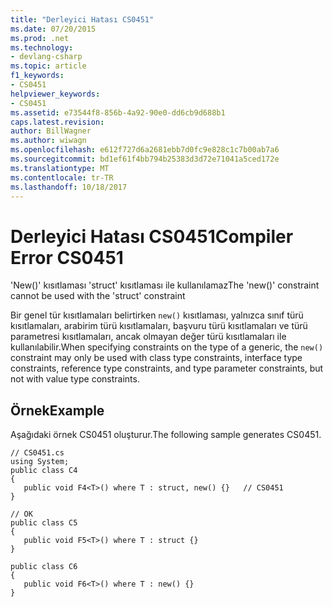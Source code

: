 ```yaml
---
title: "Derleyici Hatası CS0451"
ms.date: 07/20/2015
ms.prod: .net
ms.technology:
- devlang-csharp
ms.topic: article
f1_keywords:
- CS0451
helpviewer_keywords:
- CS0451
ms.assetid: e73544f8-856b-4a92-90e0-dd6cb9d688b1
caps.latest.revision: 
author: BillWagner
ms.author: wiwagn
ms.openlocfilehash: e612f727d6a2681ebb7d0fc9e828c1c7b00ab7a6
ms.sourcegitcommit: bd1ef61f4bb794b25383d3d72e71041a5ced172e
ms.translationtype: MT
ms.contentlocale: tr-TR
ms.lasthandoff: 10/18/2017
---
```

# <a name="compiler-error-cs0451"></a><span data-ttu-id="6d2d0-102">Derleyici Hatası CS0451</span><span class="sxs-lookup"><span data-stu-id="6d2d0-102">Compiler Error CS0451</span></span>
<span data-ttu-id="6d2d0-103">'New()' kısıtlaması 'struct' kısıtlaması ile kullanılamaz</span><span class="sxs-lookup"><span data-stu-id="6d2d0-103">The 'new()' constraint cannot be used with the 'struct' constraint</span></span>  
  
 <span data-ttu-id="6d2d0-104">Bir genel tür kısıtlamaları belirtirken `new()` kısıtlaması, yalnızca sınıf türü kısıtlamaları, arabirim türü kısıtlamaları, başvuru türü kısıtlamaları ve türü parametresi kısıtlamaları, ancak olmayan değer türü kısıtlamaları ile kullanılabilir.</span><span class="sxs-lookup"><span data-stu-id="6d2d0-104">When specifying constraints on the type of a generic, the `new()` constraint may only be used with class type constraints, interface type constraints, reference type constraints, and type parameter constraints, but not with value type constraints.</span></span>  
  
## <a name="example"></a><span data-ttu-id="6d2d0-105">Örnek</span><span class="sxs-lookup"><span data-stu-id="6d2d0-105">Example</span></span>  
 <span data-ttu-id="6d2d0-106">Aşağıdaki örnek CS0451 oluşturur.</span><span class="sxs-lookup"><span data-stu-id="6d2d0-106">The following sample generates CS0451.</span></span>  
  
```  
// CS0451.cs  
using System;  
public class C4   
{  
   public void F4<T>() where T : struct, new() {}   // CS0451  
}  
  
// OK  
public class C5  
{  
   public void F5<T>() where T : struct {}  
}  
  
public class C6  
{  
   public void F6<T>() where T : new() {}  
}  
```
